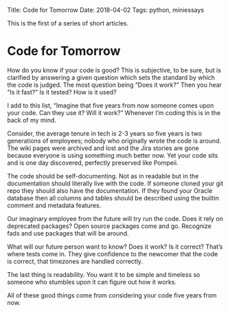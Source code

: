 Title:  Code for Tomorrow
Date:   2018-04-02
Tags: python, miniessays

This is the first of a series of short articles.

# Code for Tomorrow

How do you know if your code is good? 
This is subjective, to be sure, but is clarified by answering a given question which sets the standard by which the code is judged.
The most question being “Does it work?” 
Then you hear “Is it fast?” Is it tested? How is it used?


I add to this list, “Imagine that five years from now someone comes upon your code. Can they use it? Will it work?” Whenever I’m coding this is in the back of my mind.


Consider, the average tenure in tech is 2-3 years so five years is two generations of employees; nobody who originally wrote the code is around. 
The wiki pages were archived and lost and the Jira stories are gone because everyone is using something much better now. 
Yet your code sits and is one day discovered, perfectly preserved like Pompeii. 


The code should be self-documenting. 
Not as in readable but in the documentation should literally live with the code.
If someone cloned your git repo they should also have the documentation. 
If they found your Oracle database then all columns and tables should be described using the builtin comment and metadata features.


Our imaginary employee from the future will try run the code. 
Does it rely on deprecated packages? Open source packages come and go. Recognize fads and use packages that will be around.


What will our future person want to know? Does it work? Is it correct? That’s where tests come in. They give confidence to the newcomer that the code is correct, that timezones are handled correctly.


The last thing is readability. You want it to be simple and timeless so someone who stumbles upon it can figure out how it works.


All of these good things come from considering your code five years from now.
